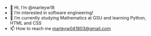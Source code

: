- 👋 Hi, I’m @marleyw18
- 👀 I’m interested in software engineering!
- 🌱 I’m currently studying Mathematics at GSU and learning Python, HTML and CSS
- 📫 How to reach me marleyw041803@gmail.com
